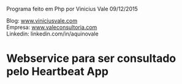 Programa feito em Php por Vinicius Vale 09/12/2015

Blog: www.viniciusvale.com <br/> 
Empresa: www.valeconsultoria.com <br />
Linkedin: linkedin.com/in/aquinovale

# Webservice para ser consultado pelo Heartbeat App
